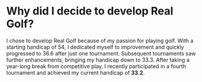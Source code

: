 # Why did I decide to develop Real Golf?

I chose to develop Real Golf because of my passion for playing golf. With a starting handicap of 54, I dedicated myself to improvement and quickly progressed to 36.6 after just one tournament. Subsequent tournaments saw further enhancements, bringing my handicap down to 33.3. After taking a year-long break from competitive play, I recently participated in a fourth tournament and achieved my current handicap of **33.2**.
